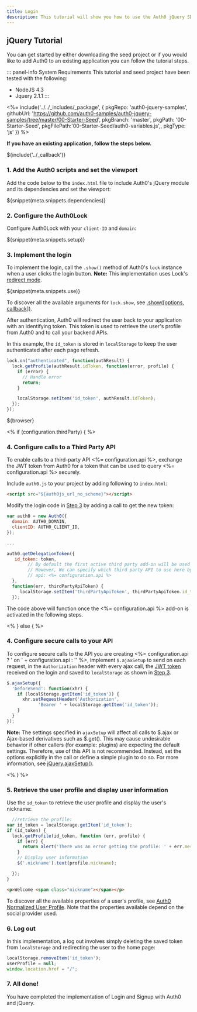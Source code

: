 ```yaml
---
title: Login
description: This tutorial will show you how to use the Auth0 jQuery SDK to add authentication and authorization to your web app.
---
```


## jQuery Tutorial

You can get started by either downloading the seed project or if you would like to add Auth0 to an existing application you can follow the tutorial steps.

::: panel-info System Requirements
This tutorial and seed project have been tested with the following:

* NodeJS 4.3
* Jquery 2.1.1
:::

<%= include('../../_includes/_package', {
  pkgRepo: 'auth0-jquery-samples',
  githubUrl: 'https://github.com/auth0-samples/auth0-jquery-samples/tree/master/00-Starter-Seed',
  pkgBranch: 'master',
  pkgPath:  '00-Starter-Seed',
  pkgFilePath:'00-Starter-Seed/auth0-variables.js',,
  pkgType: 'js'
}) %>

**If you have an existing application, follow the steps below.**

${include('../\_callback')}

### 1. Add the Auth0 scripts and set the viewport

Add the code below to the `index.html` file to include Auth0's jQuery module and its dependencies and set the viewport:

${snippet(meta.snippets.dependencies)}

### 2. Configure the Auth0Lock

Configure Auth0Lock with your `client-ID` and `domain`:

${snippet(meta.snippets.setup)}

### 3. Implement the login

To implement the login, call the `.show()` method of Auth0's `lock` instance when a user clicks the login button.
 __Note:__ This implementation uses Lock's [redirect mode](/libraries/lock/authentication-modes).

${snippet(meta.snippets.use)}

To discover all the available arguments for `lock.show`, see [.show\(\[options, callback\]\)](/libraries/lock#-show-options-callback-).

After authentication, Auth0 will redirect the user back to your application with an identifying token. This token is used to retrieve the user's profile from Auth0 and to call your backend APIs.

In this example, the `id_token` is stored in `localStorage` to keep the user authenticated after each page refresh.

```js
lock.on("authenticated", function(authResult) {
  lock.getProfile(authResult.idToken, function(error, profile) {
    if (error) {
      // Handle error
      return;
    }

    localStorage.setItem('id_token', authResult.idToken);
  });
});
```

${browser}

<% if (configuration.thirdParty) { %>

### 4. Configure calls to a Third Party API

To enable calls to a third-party API <%= configuration.api %>, exchange the JWT token from Auth0 for a token that can be used to query <%= configuration.api %> securely.

Include `auth0.js` to your project by adding following to `index.html`: 

```html
<script src="${auth0js_url_no_scheme}"></script>
```

Modify the login code in [Step 3](#3-implement-the-login) by adding a call to get the new token:

```js
var auth0 = new Auth0({
  domain: AUTH0_DOMAIN,
  clientID: AUTH0_CLIENT_ID,
});

...

auth0.getDelegationToken({
   id_token: token,
        // By default the first active third party add-on will be used
        // However, We can specify which third party API to use here by specifying the name of the add-on
        // api: <%= configuration.api %>
  },
  function(err, thirdPartyApiToken) {
     localStorage.setItem('thirdPartyApiToken', thirdPartyApiToken.id_token);
  });

```

The code above will function once the <%= configuration.api %> add-on is activated in the following steps.

<% } else { %>

### 4. Configure secure calls to your API

To configure secure calls to the API you are creating <%= configuration.api ? ' on ' + configuration.api : '' %>, implement `$.ajaxSetup` to send on each request, in the `Authorization` header with every ajax call, the [JWT token](/jwt) received on the login and saved to `localStorage` as shown in [Step 3](#3-implement-the-login).

```js
$.ajaxSetup({
  'beforeSend': function(xhr) {
    if (localStorage.getItem('id_token')) {
      xhr.setRequestHeader('Authorization',
            'Bearer ' + localStorage.getItem('id_token'));
    }
  }
});
```

__Note:__ The settings specified in `ajaxSetup` will affect all calls to $.ajax or Ajax-based derivatives such as $.get(). This may cause undesirable behavior if other callers (for example: plugins) are expecting the default settings. Therefore, use of this API is not recommended. Instead, set the options explicitly in the call or define a simple plugin to do so. For more information, see [jQuery.ajaxSetup()](http://api.jquery.com/jQuery.ajaxSetup/).

<% } %>

### 5. Retrieve the user profile and display user information

Use the `id_token` to retrieve the user profile and display the user's nickname:

```js
  //retrieve the profile:
var id_token = localStorage.getItem('id_token');
if (id_token) {
  lock.getProfile(id_token, function (err, profile) {
    if (err) {
      return alert('There was an error getting the profile: ' + err.message);
    }
    // Display user information
    $('.nickname').text(profile.nickname);

  });
}
```

```html
<p>Welcome <span class="nickname"></span></p>
```

To discover all the available properties of a user's profile, see [Auth0 Normalized User Profile](/user-profile). Note that the properties available depend on the social provider used.

### 6. Log out

In this implementation, a log out involves simply deleting the saved token from `localStorage` and redirecting the user to the home page:

```js
localStorage.removeItem('id_token');
userProfile = null;
window.location.href = "/";
```

### 7. All done!

You have completed the implementation of Login and Signup with Auth0 and jQuery.
